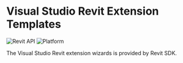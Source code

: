 # Visual Studio Revit Extension Templates

![Revit API](https://img.shields.io/badge/Revit%20API-2020-blue.svg)
![Platform](https://img.shields.io/badge/platform-Windows-lightgray.svg)

The Visual Studio Revit extension wizards is provided by Revit SDK.
